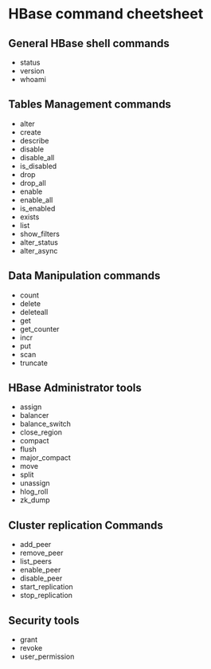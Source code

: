 # HBase command cheetsheet #

## General HBase shell commands ##

- status	
- version	
- whoami	

## Tables Management commands ##
- alter	
- create	
- describe	
- disable	
- disable_all	
- is_disabled	
- drop 	
- drop_all	
- enable	
- enable_all	
- is_enabled	
- exists	
- list	
- show_filters	
- alter_status	
- alter_async	
## Data Manipulation commands  ##
- count	
- delete	
- deleteall	
- get	
- get_counter	
- incr	
- put	
- scan	
- truncate	
## HBase Administrator tools ##

- assign	
- balancer	
- balance_switch	
- close_region	
- compact	
- flush	
- major_compact	
- move	
- split	
- unassign	
- hlog_roll	
- zk_dump	

## Cluster replication Commands ##
- add_peer	
- remove_peer	
- list_peers	
- enable_peer	
- disable_peer	
- start_replication	
- stop_replication	
## Security tools ##
- grant	
- revoke	
- user_permission	

